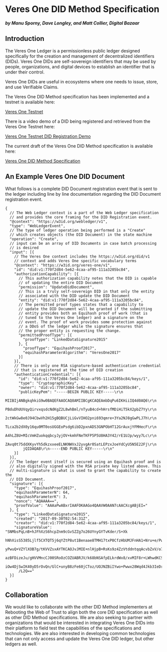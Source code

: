 # Veres One DID Method Specification
***by Manu Sporny, Dave Longley, and Matt Collier, Digital Bazaar***

## Introduction

The Veres One Ledger is a permissionless public ledger designed specifically 
for the creation and management of decentralized identifiers (DIDs). Veres 
One DIDs are self-sovereign identifiers that may be used by people, 
organizations, and digital devices to establish an identifier that is 
under their control. 

Veres One DIDs are useful in ecosystems where one needs to issue, store, and 
use Verifiable Claims. 

The Veres One DID Method specification has been implemented and a
testnet is available here:

[Veres One Testnet](https://testnet.veres.one/)

There is a video demo of a DID being registered and retrieved from the
Veres One Testnet here:

[Veres One Testnet DID Registration Demo](https://www.youtube.com/watch?v=tQzQKZKF93w)

The current draft of the Veres One DID Method specification is available here:

[Veres One DID Method Specification](https://w3c-ccg.github.io/didm-veres-one/)

## An Example Veres One DID Document

What follows is a complete DID Document registration event that is sent to the ledger
including line by line documentation regarding the DID Document registration
event.

    {
      // The Web Ledger context is a part of the Web Ledger specification
      // and provides the core framing for the DID Registration event.
      "@context": "https://w3id.org/webledger/v1",
      "type": "WebLedgerEvent",
      // The type of ledger operation being performed is a "Create"
      // which creates objects (the DID Document) in the state machine
      "operation": "Create",
      // input can be an array of DID Documents in case batch processing
      // is desired
      "input": [{
        // The Veres One context includes the https://w3id.org/did/v1
        // context and adds Veres One specific vocabulary terms
        "@context": "https://w3id.org/veres-one/v1",
        "id": "did:v1:770f2d84-5e62-4caa-af95-111a3205bc84",
        "authorizationCapability": [{
          // This authorization capability notes that the DID is capable
          // of updating the entire DID Document
          "permission": "UpdateDidDocument",
          // This is a truly self-sovereign DID in that only the entity
          // associated with the DID update the DID Document
          "entity": "did:v1:770f2d84-5e62-4caa-af95-111a3205bc84",
          // The permitted proof types states that a capability to
          // update the DID Document will be granted if the submitting
          // entity provides both an Equihash proof of work (that is 
          // tuned to the Veres One ledger) and a signature on the 
          // event. The proof of work provides some protection against 
          // a DDoS of the ledger while the signature ensures that 
          // the proper entity is requesting the change.
          "permittedProofType": [{
            "proofType": "LinkedDataSignature2015"
          }, {
            "proofType": "EquihashProof2017",
            "equihashParameterAlgorithm": "VeresOne2017"
          }]
        }],
        // There is only one RSA signature-based authentication credential 
        // that is registered at the time of DID creation
        "authenticationCredential": [{
          "id": "did:v1:770f2d84-5e62-4caa-af95-111a3205bc84/keys/1",
          "type": "CryptographicKey",
          "owner": "did:v1:770f2d84-5e62-4caa-af95-111a3205bc84",
          "publicKeyPem": "-----BEGIN PUBLIC KEY-----\r\n
            MIIBIjANBgkqhkiG9w0BAQEFAAOCAQ8AMIIBCgKCAQEAmbDqPu6IKHiiIQ4d0AQ6\r\n
            PBduDhUUVqyQirvxqsdcNdKgZ2L8whBml/nTyuB4cd+hHrsfMDiHiT5kX2pbZ7Yy\r\n
            2ctWkGw8e0J94CbwVh2H15gBQBUCjLiGvVIHO2pni693qmre+3Ya2NJ8gGwPLJ7h\r\n
            TLca2b2dX0y16qu0MT0osUGGEoPsdg6ibD2pxnADS3GNPObHT12GrAuxjYFMHecF\r\n
            A4hLZ8U+MIcVmHZuokqqbcyJyjOV+kmhFNeTKFP5P5U8HA3Y42/rE1UJp/wyy7Lc\r\n
            ZAvq0t75ddXKyvYh5dkzxxeeELNKNWVxJ2yvgAr0SatLEPzxJoeYdCyU5N5E22Fj\r\n
            jQIDAQAB\r\n-----END PUBLIC KEY-----\r\n"
        }]
      }],
      // The ledger event itself is secured using an Equihash proof and is
      // also digitally signed with the RSA private key listed above. This
      // multi-signature is what is used to grant the capability to create the
      // DID Document.
      "signature": [{
        "type": "EquihashProof2017",
        "equihashParameterN": 64,
        "equihashParameterK": 3,
        "nonce": "AQAAAA==",
        "proofValue": "AAAaPwABxrIAAFOKAAGo4QAAVW0AAN7cAACXcgABjEI="
      }, {
        "type": "LinkedDataSignature2015",
        "created": "2017-09-30T02:54:31Z",
        "creator": "did:v1:770f2d84-5e62-4caa-af95-111a3205bc84/keys/1",
        "signatureValue": "SNMbsPqLnB+hJFhXzS6hcpZnm9cGvSZZg7o26UYnyGYTvKder/S+Xk
          hNhXisS5385Ljlf5CXTQT5j6qYZtP8ut1Benaae8TMH17txP0CfzHbUMJFnHA1+Nru+e/Pw
          yPwuQ+VZYlXOB7g/tKVVZsxAYTKCAOJvJMIE+nlHjpB+RsKs9z4ZzVtddntqqAcvbZxV/o7
          azBFDizeJu/gHVVMncCJ00SRoOzCOZUABRJV/k68bNSAfpELkrdWx8/xvMIF8r+LWhwdKCS
          iOw4DjSwIK40yD5rOvQn/GlC+unyB8zFe60jCToz/UOJNZBiIYwo+Pwwx28Wqd4Jkb3IeDr
          /L2Q=="
      }]
    }

## Collaboration

We would like to collaborate with the other DID Method implementers at 
Rebooting the Web of Trust to align both the core DID specification as well
as other DID Method specifications. We are also seeking to partner with
organizations that would be interested in integrating Veres One DIDs into their
platform to field test the capabilities of the specifications and technologies.
We are also interested in developing common technologies that can not only
access and update the Veres One DID ledger, but other ledgers as well.
